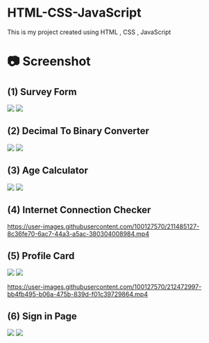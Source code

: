 # HTML-CSS-JavaScript

This is my project created using HTML , CSS , JavaScript

# :camera: Screenshot

## (1) Survey Form

<img src="screenshots/survey_form1.png">
<img src="screenshots/survey_form2.png">

## (2) Decimal To Binary Converter

<img src="screenshots/decimal_to_binary1.png">
<img src="screenshots/decimal_to_binary2.png">

## (3) Age Calculator

<img src="screenshots/ac_image.png">
<img src="screenshots/ac_image2.png">

## (4) Internet Connection Checker

https://user-images.githubusercontent.com/100127570/211485127-8c36fe70-6ac7-44a3-a5ac-380304008984.mp4

## (5) Profile Card

<img src="screenshots/profile_card_in_mobile.png">
<img src="screenshots/profile_card_in_pc.png">

https://user-images.githubusercontent.com/100127570/212472997-bb4fb495-b06a-475b-839d-f01c39729864.mp4

## (6) Sign in Page

<img src="screenshots/signinpage1.png">
<img src="screenshots/signinpage2.png">

